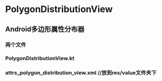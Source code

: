 # PolygonDistributionView
## Android多边形属性分布器
### 两个文件
### PolygonDistributionView.kt
### attrs_polygon_distribution_view.xml  //放到res/value文件夹下
